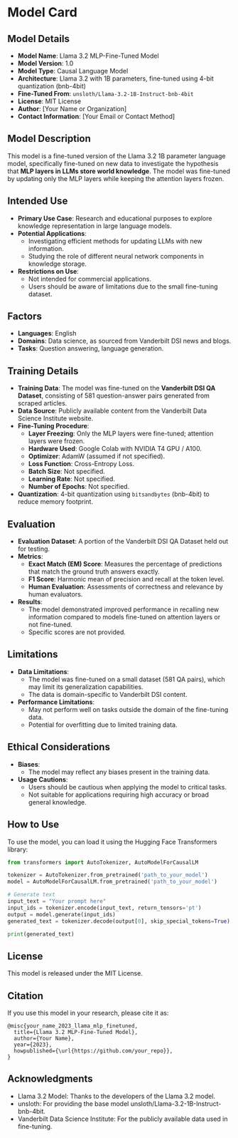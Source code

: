 # Model Card

## Model Details

- **Model Name**: Llama 3.2 MLP-Fine-Tuned Model
- **Model Version**: 1.0
- **Model Type**: Causal Language Model
- **Architecture**: Llama 3.2 with 1B parameters, fine-tuned using 4-bit quantization (bnb-4bit)
- **Fine-Tuned From**: `unsloth/Llama-3.2-1B-Instruct-bnb-4bit`
- **License**: MIT License
- **Author**: [Your Name or Organization]
- **Contact Information**: [Your Email or Contact Method]

## Model Description

This model is a fine-tuned version of the Llama 3.2 1B parameter language model, specifically fine-tuned on new data to investigate the hypothesis that **MLP layers in LLMs store world knowledge**. The model was fine-tuned by updating only the MLP layers while keeping the attention layers frozen.

## Intended Use

- **Primary Use Case**: Research and educational purposes to explore knowledge representation in large language models.
- **Potential Applications**:
  - Investigating efficient methods for updating LLMs with new information.
  - Studying the role of different neural network components in knowledge storage.
- **Restrictions on Use**:
  - Not intended for commercial applications.
  - Users should be aware of limitations due to the small fine-tuning dataset.

## Factors

- **Languages**: English
- **Domains**: Data science, as sourced from Vanderbilt DSI news and blogs.
- **Tasks**: Question answering, language generation.

## Training Details

- **Training Data**: The model was fine-tuned on the **Vanderbilt DSI QA Dataset**, consisting of 581 question-answer pairs generated from scraped articles.
- **Data Source**: Publicly available content from the Vanderbilt Data Science Institute website.
- **Fine-Tuning Procedure**:
  - **Layer Freezing**: Only the MLP layers were fine-tuned; attention layers were frozen.
  - **Hardware Used**: Google Colab with NVIDIA T4 GPU / A100.
  - **Optimizer**: AdamW (assumed if not specified).
  - **Loss Function**: Cross-Entropy Loss.
  - **Batch Size**: Not specified.
  - **Learning Rate**: Not specified.
  - **Number of Epochs**: Not specified.
- **Quantization**: 4-bit quantization using `bitsandbytes` (bnb-4bit) to reduce memory footprint.

## Evaluation

- **Evaluation Dataset**: A portion of the Vanderbilt DSI QA Dataset held out for testing.
- **Metrics**:
  - **Exact Match (EM) Score**: Measures the percentage of predictions that match the ground truth answers exactly.
  - **F1 Score**: Harmonic mean of precision and recall at the token level.
  - **Human Evaluation**: Assessments of correctness and relevance by human evaluators.
- **Results**:
  - The model demonstrated improved performance in recalling new information compared to models fine-tuned on attention layers or not fine-tuned.
  - Specific scores are not provided.

## Limitations

- **Data Limitations**:
  - The model was fine-tuned on a small dataset (581 QA pairs), which may limit its generalization capabilities.
  - The data is domain-specific to Vanderbilt DSI content.
- **Performance Limitations**:
  - May not perform well on tasks outside the domain of the fine-tuning data.
  - Potential for overfitting due to limited training data.

## Ethical Considerations

- **Biases**:
  - The model may reflect any biases present in the training data.
- **Usage Cautions**:
  - Users should be cautious when applying the model to critical tasks.
  - Not suitable for applications requiring high accuracy or broad general knowledge.

## How to Use

To use the model, you can load it using the Hugging Face Transformers library:

```python
from transformers import AutoTokenizer, AutoModelForCausalLM

tokenizer = AutoTokenizer.from_pretrained('path_to_your_model')
model = AutoModelForCausalLM.from_pretrained('path_to_your_model')

# Generate text
input_text = "Your prompt here"
input_ids = tokenizer.encode(input_text, return_tensors='pt')
output = model.generate(input_ids)
generated_text = tokenizer.decode(output[0], skip_special_tokens=True)

print(generated_text)
```

## License

This model is released under the MIT License.

## Citation

If you use this model in your research, please cite it as:

```
@misc{your_name_2023_llama_mlp_finetuned,
  title={Llama 3.2 MLP-Fine-Tuned Model},
  author={Your Name},
  year={2023},
  howpublished={\url{https://github.com/your_repo}},
}
```

## Acknowledgments

- Llama 3.2 Model: Thanks to the developers of the Llama 3.2 model.
- unsloth: For providing the base model unsloth/Llama-3.2-1B-Instruct-bnb-4bit.
- Vanderbilt Data Science Institute: For the publicly available data used in fine-tuning.
